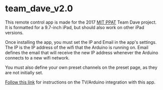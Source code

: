 # team_dave_v2.0

This remote control app is made for the 2017 [MIT PPAT](http://ppat.mit.edu/fall2017/index.html) Team Dave project. 
It is formatted for a 9.7-inch iPad, but should also work on other iPad versions.

Once installing the app, you must set the IP and Email in the app's settings.
The IP is the IP address of the wifi that the Arduino is running on. Email defines the email that will receive the new IP address
whenever the Arduino connects to a new wifi network.

You must also define your own preset channels on the preset page, as they are not initially set.

[Follow this link](https://github.com/jrp27/ppat-dave-arduino) for instructions on the TV/Arduino integration with this app.
